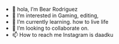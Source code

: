 - 👋 hola, I’m Bear Rodriguez
- 👀 I’m interested in Gaming, editing,
- 🌱 I’m currently learning. how to live life
- 💞️ I’m looking to collaborate on.
- 📫 How to reach me Instagram is daadku
